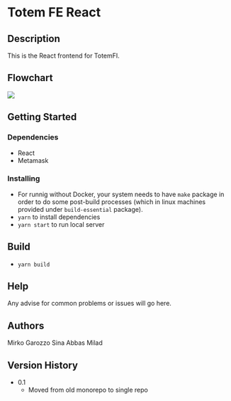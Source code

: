 # Totem FE React

## Description

This is the React frontend for TotemFI.

## Flowchart

[![](https://mermaid.ink/img/eyJjb2RlIjoiZ3JhcGggTFJcbiAgICBBW0hvbWUgUGFnZV0gLS0tPiBCe0Nvbm5lY3Qgd2FsbGV0fVxuICAgIEIgLS4uLT4gQ1tGb3ggUG9vbF1cbiAgICBCIC0uLi0-IHxEZWFjdGl2YXRlfEFcbiAgICBCIC0uLi0-IERbVXNlciBQYWdlXVxuICAgIEIgLS4uLT4gRVtVbmlzd2FwXVxuICAgIEMgLS0tPiBGe1ByZWRpY3QgTm93fVxuICAgIEYgLS4uLT4gfE5vfENcbiAgICBGIC0uLi0-IHxZRVN8R1tDdXN0b20gU3Rha2VdXG4gICAgRCAtLT4gSChBZGQgVG90ZW0pXG4gICAgRCAtLT4gSShQb29scyAmIFJld2FyZClcbiAgICBcbiAgIiwibWVybWFpZCI6eyJ0aGVtZSI6ImRlZmF1bHQifSwidXBkYXRlRWRpdG9yIjpmYWxzZSwiYXV0b1N5bmMiOnRydWUsInVwZGF0ZURpYWdyYW0iOmZhbHNlfQ)](https://mermaid-js.github.io/mermaid-live-editor/edit/##eyJjb2RlIjoiZ3JhcGggTFJcbiAgICBBW0hvbWUgUGFnZV0gLS0tPiBCe0Nvbm5lY3Qgd2FsbGV0fVxuICAgIEIgLS4uLT4gQ1tGb3ggUG9vbF1cbiAgICBCIC0uLi0-IHxEZWFjdGl2YXRlfEFcbiAgICBCIC0uLi0-IERbVXNlciBQYWdlXVxuICAgIEIgLS4uLT4gRVtVbmlzd2FwXVxuICAgIEMgLS0tPiBGe1ByZWRpY3QgTm93fVxuICAgIEYgLS4uLT4gfE5vfENcbiAgICBGIC0uLi0-IHxZRXxHW0N1c3RvbSBTdGFrZV1cbiAgICBEIC0tPiBIKEFkZCBUb3RlbSlcbiAgICBEIC0tPiBJKFBvb2xzICYgUmV3YXJkKVxuICAgIFxuICAiLCJtZXJtYWlkIjoie1xuICBcInRoZW1lXCI6IFwiZGVmYXVsdFwiXG59IiwidXBkYXRlRWRpdG9yIjpmYWxzZSwiYXV0b1N5bmMiOnRydWUsInVwZGF0ZURpYWdyYW0iOmZhbHNlfQ)

## Getting Started

### Dependencies

- React
- Metamask

### Installing

- For runnig without Docker, your system needs to have `make` package in order to do some post-build processes (which in linux machines provided under `build-essential` package).
- `yarn` to install dependencies
- `yarn start` to run local server

## Build

- `yarn build`

## Help

Any advise for common problems or issues will go here.

## Authors

Mirko Garozzo
Sina
Abbas
Milad

## Version History

- 0.1
  - Moved from old monorepo to single repo
